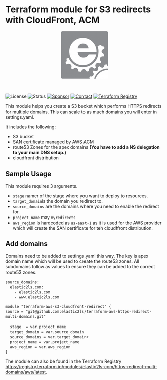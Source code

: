 # Terraform module for S3 redirects with CloudFront, ACM

<p align="center">
<img src="/assets/img/Logo_box-1-150x150.png">
</p>
<p>&nbsp;</p>

![License](https://img.shields.io/badge/license-Apache-brightgreen?logo=apache) ![Status](https://img.shields.io/badge/status-active-brightgreen.svg?logo=git) [![Sponsor](https://img.shields.io/badge/sponsors-AlexanderWiechert-blue.svg?logo=github-sponsors)](https://github.com/sponsors/AlexanderWiechert/) [![Contact](https://img.shields.io/badge/follow-@Elastic2lscom-blue.svg?logo=facebook&style=social)](https://www.facebook.com/Elastic2lscom-241339337786673/) [![Terraform Registry](https://img.shields.io/badge/download-blue.svg?logo=terraform&style=social)](https://registry.terraform.io/modules/elastic2ls-com/https-redirect-multi-domains/aws/latest)



This module helps you create a S3 bucket which performs HTTPS redirects for multiple domains. This can scale to as much domains you will enter in settings.yaml.

It includes the following:

* S3 bucket
* SAN certificate managed by AWS ACM
* route53 Zones for the apex domains **(You have to add a NS delegation to your main DNS setup.)**
* cloudfront distribution


## Sample Usage
This module requires 3 arguments.
* `stage` namer of the stage where you want to deploy to resources.
* `target_domain`is the domain you redirect to.
* `source_domains` are the domains where you need to enable the redirect for.
* `project_name` may `myredirects`
* `aws_region` Is hardcoded as `us-east-1` as it is used for the AWS provider which will create the SAN certificate for teh cloudffront distribution.

## Add domains

Domains need to be added to settings.yaml this way. The key is apex domain name which will be used to create the route53 zones. All subdomains follow as values to ensure they can be added to the correct route53 zones.
```
source_domains:
  elastic2ls.com:
    - elastic2ls.com
    - www.elastic2ls.com
```



```
module "terraform-aws-s3-cloudfront-redirect" {
source = "git@github.com:elastic2ls/terraform-aws-https-redirect-multi-domains.git"

  stage  = var.project_name
  target_domain = var.source_domain
  source_domains = var.target_domain+
  project_name = var.project_name
  aws_region = var.aws_region
}
```

The module can also be found in the Terraform Registry https://registry.terraform.io/modules/elastic2ls-com/https-redirect-multi-domains/aws/latest.
